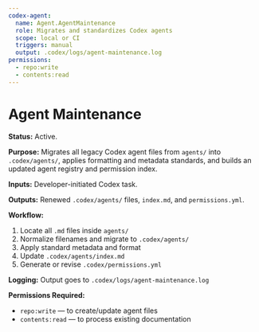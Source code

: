 ```yaml
---
codex-agent:
  name: Agent.AgentMaintenance
  role: Migrates and standardizes Codex agents
  scope: local or CI
  triggers: manual
  output: .codex/logs/agent-maintenance.log
permissions:
  - repo:write
  - contents:read
---
```


# Agent Maintenance

**Status:** Active.

**Purpose:** Migrates all legacy Codex agent files from `agents/` into `.codex/agents/`, applies formatting and metadata standards, and builds an updated agent registry and permission index.

**Inputs:** Developer-initiated Codex task.

**Outputs:** Renewed `.codex/agents/` files, `index.md`, and `permissions.yml`.

**Workflow:**

1. Locate all `.md` files inside `agents/`
2. Normalize filenames and migrate to `.codex/agents/`
3. Apply standard metadata and format
4. Update `.codex/agents/index.md`
5. Generate or revise `.codex/permissions.yml`

**Logging:** Output goes to `.codex/logs/agent-maintenance.log`

**Permissions Required:**

- `repo:write` — to create/update agent files
- `contents:read` — to process existing documentation
